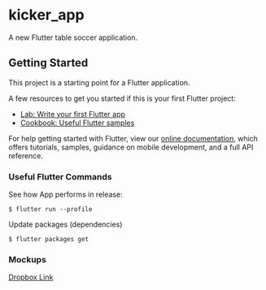# kicker_app

A new Flutter table soccer application.

## Getting Started

This project is a starting point for a Flutter application.

A few resources to get you started if this is your first Flutter project:

- [Lab: Write your first Flutter app](https://flutter.dev/docs/get-started/codelab)
- [Cookbook: Useful Flutter samples](https://flutter.dev/docs/cookbook)

For help getting started with Flutter, view our 
[online documentation](https://flutter.dev/docs), which offers tutorials, 
samples, guidance on mobile development, and a full API reference.

### Useful Flutter Commands

See how App performs in release:

    $ flutter run --profile
    

Update packages (dependencies)
    
    $ flutter packages get
 
### Mockups

[Dropbox Link](https://www.dropbox.com/s/27a31vgcf1lvjmw/WohnheimApp%20Mockup.pdf?dl=0)